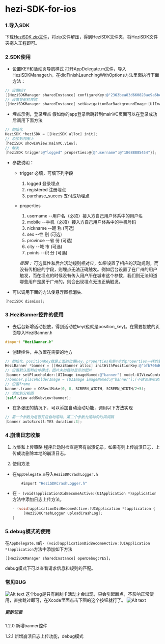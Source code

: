 # hezi-SDK-for-ios
### 1.导入SDK

 下载[HeziSDK.zip文件](http://help.huodonghezi.com/hc/kb/article/195000/)，将zip文件解压，得到HeziSDK文件夹，将HeziSDK文件夹拖入工程即可。
 
### 2.SDK使用
- 设置KEY和活动页导航样式
打开AppDelegate.m文件，导入HeziSDKManager.h，在didFinishLaunchingWithOptions方法里面执行下面方法：
```objectivec
// 设置KEY
[[HeziSDKManager sharedInstance] configureKey:@"2363bea83d660828ae9a6be2c9e50048"];
// 设置导航栏样式
[[HeziSDKManager sharedInstance] setNavigationBarBackgroundImage:[UIImage imageNamed:@"anniu01"]];
```

- 埋点示例，登录埋点
假如你的app登录后跳转到mainVC页面可以在登录成功后调用下面方法
```objectivec
// 初始化
HeziSDK *heziSDK = [[HeziSDK alloc] init];
// 添加到视图上
[heziSDK showInView:mainVC.view];
// 触发
[heziSDK trigger:@"logged" properties:@{@"username":@"18688885454"}];
```
- 参数说明：
	- trigger 必填，可填下列字段
		
		1. logged 登录埋点
		2. registered 注册埋点 
		3. purchase_succes 支付成功埋点
	
	- properties
		1.  username     --用户名（必须）接入方自己用户体系中的用户名
        2.  mobile        --手机（必须）接入方自己用户体系中的手机号码
		3.  nickname      --昵   称 (可选)
        4.  sex           --性   别 (可选) 
        5. province      --省   份 (可选)
        6. city         --城   市 (可选)
        7. points       --积   分 (可选)
        
	    *提醒：* 可选属性和后台活动规则相对应，如果设置了相应的活动规则，而没有传相应的字段，则埋点无法正确触发。例如后台设置了在广州的用户触发，而在埋点的时候没有传入用户所在城市这个参数，我们则无法知道哪些用户是属于广州的，则会出现埋点无法正确触发。

- 可以调用下面的方法使悬浮图标消失.
```objectivec
[heziSDK dismiss];
```

### 3.HeziBanner控件的使用
- 去后台新增活动投放，得到活动位key(也就是position_key)。在需要投放的页面导入HeziBanner.h
```objectivec
#import "HeziBanner.h"
```

- 创建控件，并放置在需要的地方
```objectivec
// 初始化，positionKey就是上面的位置key，properties和第4步的properties一样的要求
HeziBanner *banner = [[HeziBanner alloc] initWithPositionKey:@"bfb706d6b8" properties:@{@"username":@"18688885454",@"mobile":@"18688885454"}];
// 设置默认图和拉伸模式，图片未加载时显示的图片
[banner setPlaceholder:[UIImage imageNamed:@"banner"] model:UIViewContentModeScaleAspectFill];
//banner.placeholderImage = [UIImage imageNamed:@"banner"];(不建议使用这种方式)
// 设置frame
banner.frame = CGRectMake(0, 0, SCREEN_WIDTH, SCREEN_WIDTH/2+5);
// 添加到父视图
[self.view addSubview:banner];
```

- 在多张图的情况下，可以添加自动滚动功能，调用以下方法实现
```objectivec
// 第一个参数为是否开启自动滚动，第二个参数为滚动的时间间隔
[banner autoScroll:YES duration:3];
```

### 4.崩溃日志收集
1. 收集和上传策略
	程序启动时检查是否有崩溃记录，如果有则上传崩溃日志，上传成功删除本地的崩溃日志。

2. 使用方法

- 在```AppDelegate.m```导入```HeziSDKCrashLogger.h```

	``` objectivec
		#import "HeziSDKCrashLogger.h"
	```
- 在 ```- (void)applicationDidBecomeActive:(UIApplication *)application```方法中添加日志上传方法。

	```objectivec
	- (void)applicationDidBecomeActive:(UIApplication *)application {
		 [HeziSDKCrashLogger uploadCrashLog];
	}
	```

### 5.debug模式的使用
在```AppDelegate.m```的```- (void)applicationDidBecomeActive:(UIApplication *)application```方法中添加如下方法
```
[[HeziSDKManager sharedInstance] openDebug:YES];
```

debug模式下可以查看请求信息和规则的匹配。

### 常见BUG
![Alt text](./1476435427156.png)
这个bug是只有刮刮卡活动才会出现，只会引起断点，不影响正常使用，直接跳过即可，在Xcode里面点击下图的这个按钮就行了。
![Alt text](./1476435498773.png)


##### 更新记录
1.2.0  新增banner控件

1.2.1  新增崩溃日志上传功能，debug模式
